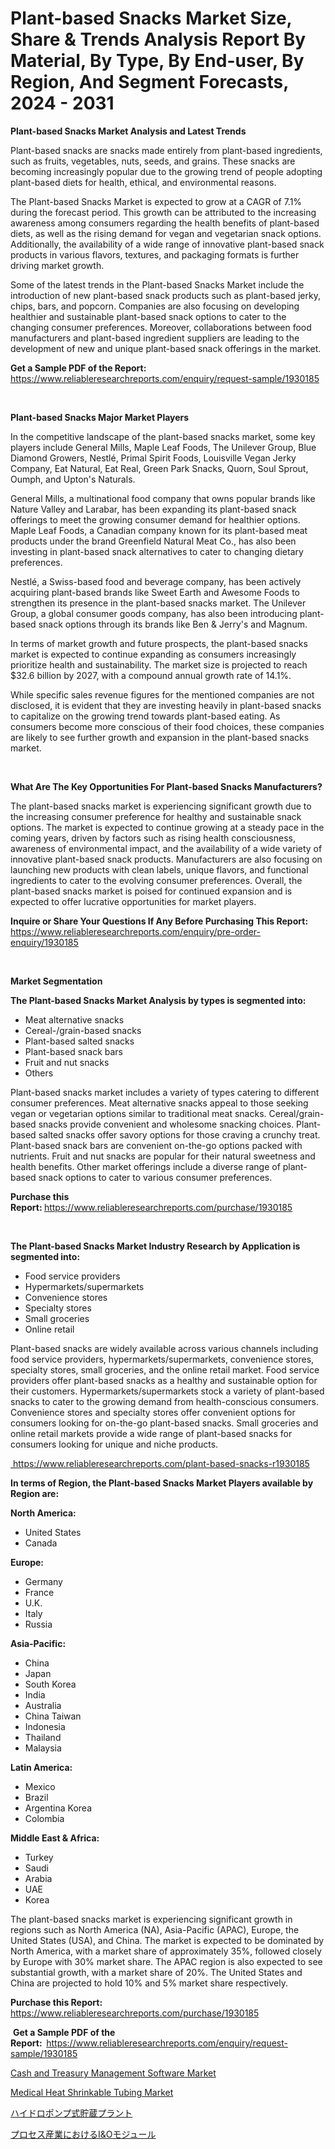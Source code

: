 <p><h1>Plant-based Snacks Market Size, Share & Trends Analysis Report By Material, By Type, By End-user, By Region, And Segment Forecasts, 2024 - 2031</h1></p><p><strong>Plant-based Snacks Market Analysis and Latest Trends</strong></p>
<p><p>Plant-based snacks are snacks made entirely from plant-based ingredients, such as fruits, vegetables, nuts, seeds, and grains. These snacks are becoming increasingly popular due to the growing trend of people adopting plant-based diets for health, ethical, and environmental reasons.</p><p>The Plant-based Snacks Market is expected to grow at a CAGR of 7.1% during the forecast period. This growth can be attributed to the increasing awareness among consumers regarding the health benefits of plant-based diets, as well as the rising demand for vegan and vegetarian snack options. Additionally, the availability of a wide range of innovative plant-based snack products in various flavors, textures, and packaging formats is further driving market growth.</p><p>Some of the latest trends in the Plant-based Snacks Market include the introduction of new plant-based snack products such as plant-based jerky, chips, bars, and popcorn. Companies are also focusing on developing healthier and sustainable plant-based snack options to cater to the changing consumer preferences. Moreover, collaborations between food manufacturers and plant-based ingredient suppliers are leading to the development of new and unique plant-based snack offerings in the market.</p></p>
<p><strong>Get a Sample PDF of the Report:&nbsp;</strong> <a href="https://www.reliableresearchreports.com/enquiry/request-sample/1930185">https://www.reliableresearchreports.com/enquiry/request-sample/1930185</a></p>
<p>&nbsp;</p>
<p><strong>Plant-based Snacks Major Market Players</strong></p>
<p><p>In the competitive landscape of the plant-based snacks market, some key players include General Mills, Maple Leaf Foods, The Unilever Group, Blue Diamond Growers, Nestlé, Primal Spirit Foods, Louisville Vegan Jerky Company, Eat Natural, Eat Real, Green Park Snacks, Quorn, Soul Sprout, Oumph, and Upton's Naturals.</p><p>General Mills, a multinational food company that owns popular brands like Nature Valley and Larabar, has been expanding its plant-based snack offerings to meet the growing consumer demand for healthier options. Maple Leaf Foods, a Canadian company known for its plant-based meat products under the brand Greenfield Natural Meat Co., has also been investing in plant-based snack alternatives to cater to changing dietary preferences.</p><p>Nestlé, a Swiss-based food and beverage company, has been actively acquiring plant-based brands like Sweet Earth and Awesome Foods to strengthen its presence in the plant-based snacks market. The Unilever Group, a global consumer goods company, has also been introducing plant-based snack options through its brands like Ben & Jerry's and Magnum.</p><p>In terms of market growth and future prospects, the plant-based snacks market is expected to continue expanding as consumers increasingly prioritize health and sustainability. The market size is projected to reach $32.6 billion by 2027, with a compound annual growth rate of 14.1%.</p><p>While specific sales revenue figures for the mentioned companies are not disclosed, it is evident that they are investing heavily in plant-based snacks to capitalize on the growing trend towards plant-based eating. As consumers become more conscious of their food choices, these companies are likely to see further growth and expansion in the plant-based snacks market.</p></p>
<p>&nbsp;</p>
<p><strong>What Are The Key Opportunities For Plant-based Snacks Manufacturers?</strong></p>
<p><p>The plant-based snacks market is experiencing significant growth due to the increasing consumer preference for healthy and sustainable snack options. The market is expected to continue growing at a steady pace in the coming years, driven by factors such as rising health consciousness, awareness of environmental impact, and the availability of a wide variety of innovative plant-based snack products. Manufacturers are also focusing on launching new products with clean labels, unique flavors, and functional ingredients to cater to the evolving consumer preferences. Overall, the plant-based snacks market is poised for continued expansion and is expected to offer lucrative opportunities for market players.</p></p>
<p><strong>Inquire or Share Your Questions If Any Before Purchasing This Report:</strong> <a href="https://www.reliableresearchreports.com/enquiry/pre-order-enquiry/1930185">https://www.reliableresearchreports.com/enquiry/pre-order-enquiry/1930185</a></p>
<p>&nbsp;</p>
<p><strong>Market Segmentation</strong></p>
<p><strong>The Plant-based Snacks Market Analysis by types is segmented into:</strong></p>
<p><ul><li>Meat alternative snacks</li><li>Cereal-/grain-based snacks</li><li>Plant-based salted snacks</li><li>Plant-based snack bars</li><li>Fruit and nut snacks</li><li>Others</li></ul></p>
<p><p>Plant-based snacks market includes a variety of types catering to different consumer preferences. Meat alternative snacks appeal to those seeking vegan or vegetarian options similar to traditional meat snacks. Cereal/grain-based snacks provide convenient and wholesome snacking choices. Plant-based salted snacks offer savory options for those craving a crunchy treat. Plant-based snack bars are convenient on-the-go options packed with nutrients. Fruit and nut snacks are popular for their natural sweetness and health benefits. Other market offerings include a diverse range of plant-based snack options to cater to various consumer preferences.</p></p>
<p><strong>Purchase this Report:&nbsp;</strong><a href="https://www.reliableresearchreports.com/purchase/1930185">https://www.reliableresearchreports.com/purchase/1930185</a></p>
<p>&nbsp;</p>
<p><strong>The Plant-based Snacks Market Industry Research by Application is segmented into:</strong></p>
<p><ul><li>Food service providers</li><li>Hypermarkets/supermarkets</li><li>Convenience stores</li><li>Specialty stores</li><li>Small groceries</li><li>Online retail</li></ul></p>
<p><p>Plant-based snacks are widely available across various channels including food service providers, hypermarkets/supermarkets, convenience stores, specialty stores, small groceries, and the online retail market. Food service providers offer plant-based snacks as a healthy and sustainable option for their customers. Hypermarkets/supermarkets stock a variety of plant-based snacks to cater to the growing demand from health-conscious consumers. Convenience stores and specialty stores offer convenient options for consumers looking for on-the-go plant-based snacks. Small groceries and online retail markets provide a wide range of plant-based snacks for consumers looking for unique and niche products.</p></p>
<p><a href="https://www.reliableresearchreports.com/plant-based-snacks-r1930185">&nbsp;https://www.reliableresearchreports.com/plant-based-snacks-r1930185</a></p>
<p><strong>In terms of Region, the Plant-based Snacks Market Players available by Region are:</strong></p>
<p>
    <p> <strong> North America: </strong>
        <ul>
            <li>United States</li>
            <li>Canada</li>
        </ul>
        </p> 
    <p> <strong> Europe: </strong>
        <ul>
            <li>Germany</li>
            <li>France</li>
            <li>U.K.</li>
            <li>Italy</li>
            <li>Russia</li>
        </ul>
        </p> 
    <p> <strong> Asia-Pacific: </strong>
        <ul>
            <li>China</li>
            <li>Japan</li>
            <li>South Korea</li>
            <li>India</li>
            <li>Australia</li>
            <li>China Taiwan</li>
            <li>Indonesia</li>
            <li>Thailand</li>
            <li>Malaysia</li>
        </ul>
        </p> 
    <p> <strong> Latin America: </strong>
        <ul>
            <li>Mexico</li>
            <li>Brazil</li>
            <li>Argentina Korea</li>
            <li>Colombia</li>
        </ul>
        </p> 
    <p> <strong> Middle East & Africa: </strong>
        <ul>
            <li>Turkey</li>
            <li>Saudi</li>
            <li>Arabia</li>
            <li>UAE</li>
            <li>Korea</li>
        </ul>
    </p>
    </p>
<p><p>The plant-based snacks market is experiencing significant growth in regions such as North America (NA), Asia-Pacific (APAC), Europe, the United States (USA), and China. The market is expected to be dominated by North America, with a market share of approximately 35%, followed closely by Europe with 30% market share. The APAC region is also expected to see substantial growth, with a market share of 20%. The United States and China are projected to hold 10% and 5% market share respectively.</p></p>
<p><strong>Purchase this Report: </strong><a href="https://www.reliableresearchreports.com/purchase/1930185">https://www.reliableresearchreports.com/purchase/1930185</a></p>
<p>&nbsp;<strong>Get a Sample PDF of the Report:&nbsp;&nbsp;</strong><a href="https://www.reliableresearchreports.com/enquiry/request-sample/1930185">https://www.reliableresearchreports.com/enquiry/request-sample/1930185</a></p>
<p><strong></strong></p>
<p><p><a href="https://github.com/bushilahore52/Market-Research-Report-List-1/blob/main/cash-and-treasury-management-software-market.md">Cash and Treasury Management Software Market</a></p><p><a href="https://github.com/khkjaxbn36/Market-Research-Report-List-1/blob/main/medical-heat-shrinkable-tubing-market.md">Medical Heat Shrinkable Tubing Market</a></p><p><a href="https://github.com/avbqbctihcbe2/Market-Research-Report-List-2/blob/main/1790673117364.md">ハイドロポンプ式貯蔵プラント</a></p><p><a href="https://github.com/luffiazaza/Market-Research-Report-List-2/blob/main/5782555117365.md">プロセス産業におけるI&Oモジュール</a></p></p>